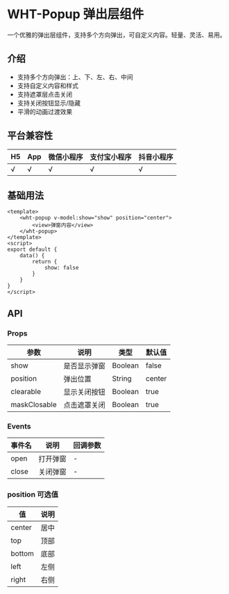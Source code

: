 # WHT-Popup 弹出层组件
一个优雅的弹出层组件，支持多个方向弹出，可自定义内容。轻量、灵活、易用。

## 介绍
- 支持多个方向弹出：上、下、左、右、中间
- 支持自定义内容和样式
- 支持遮罩层点击关闭
- 支持关闭按钮显示/隐藏
- 平滑的动画过渡效果

## 平台兼容性
| H5  | App | 微信小程序 | 支付宝小程序 | 抖音小程序 |
| --- | --- | ---------- | ------------ | ---------- |
| √   | √   | √          | √            | √          |

## 基础用法

```vue
<template>
    <wht-popup v-model:show="show" position="center">
        <view>弹窗内容</view>
    </wht-popup>
</template>
<script>
export default {
    data() {
        return {
            show: false
        }
    }
}
</script>
```

## API

### Props
| 参数         | 说明         | 类型    | 默认值  |
|--------------|-------------|---------|---------|
| show         | 是否显示弹窗 | Boolean | false   |
| position     | 弹出位置     | String  | center  |
| clearable    | 显示关闭按钮 | Boolean | true   |
| maskClosable | 点击遮罩关闭 | Boolean | true    |

### Events
| 事件名  | 说明     | 回调参数 |
|---------|---------|----------|
| open    | 打开弹窗 | -        |
| close   | 关闭弹窗 | -        |

### position 可选值
| 值     | 说明   |
|--------|--------|
| center | 居中   |
| top    | 顶部   |
| bottom | 底部   |
| left   | 左侧   |
| right  | 右侧   |
